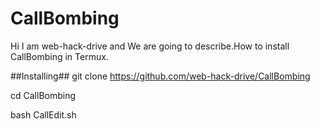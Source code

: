 # CallBombing
Hi I am web-hack-drive and We are going to describe.How to
install CallBombing in Termux.


##Installing##
git clone https://github.com/web-hack-drive/CallBombing

cd CallBombing

bash CallEdit.sh
